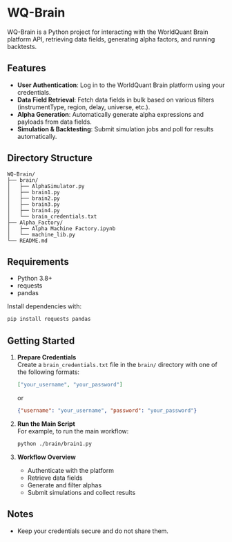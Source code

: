 # WQ-Brain

WQ-Brain is a Python project for interacting with the WorldQuant Brain platform API, retrieving data fields, generating alpha factors, and running backtests.

## Features

- **User Authentication**: Log in to the WorldQuant Brain platform using your credentials.
- **Data Field Retrieval**: Fetch data fields in bulk based on various filters (instrumentType, region, delay, universe, etc.).
- **Alpha Generation**: Automatically generate alpha expressions and payloads from data fields.
- **Simulation & Backtesting**: Submit simulation jobs and poll for results automatically.

## Directory Structure

```
WQ-Brain/
├── brain/
│   ├── AlphaSimulator.py
│   ├── brain1.py
│   ├── brain2.py
│   ├── brain3.py
│   ├── brain4.py
│   └── brain_credentials.txt
├── Alpha_Factory/
│   ├── Alpha Machine Factory.ipynb
│   └── machine_lib.py
└── README.md
```

## Requirements

- Python 3.8+
- requests
- pandas

Install dependencies with:
```bash
pip install requests pandas
```

## Getting Started

1. **Prepare Credentials**  
   Create a `brain_credentials.txt` file in the `brain/` directory with one of the following formats:
   ```json
   ["your_username", "your_password"]
   ```
   or
   ```json
   {"username": "your_username", "password": "your_password"}
   ```

2. **Run the Main Script**  
   For example, to run the main workflow:
   ```bash
   python ./brain/brain1.py
   ```

3. **Workflow Overview**
   - Authenticate with the platform
   - Retrieve data fields
   - Generate and filter alphas
   - Submit simulations and collect results

## Notes

- Keep your credentials secure and do not share them.
